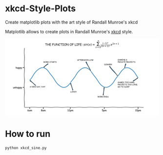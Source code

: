 # xkcd-Style-Plots
Create matplotlib plots with the art style of Randall Munroe's xkcd

Matplotlib allows to create plots in Randall Munroe's [xkcd](https://xkcd.com/) style. 

![img not found](https://github.com/Doometnick/xkcd-Style-Plots/blob/master/img.png)


# How to run
`python xkcd_sine.py`
